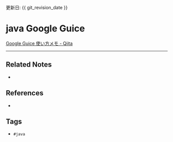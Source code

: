 更新日: {{ git_revision_date }}

# java Google Guice
[Google Guice 使い方メモ - Qiita](https://qiita.com/opengl-8080/items/6fb69cd2493e149cac3a)

---
## Related Notes
- 

## References
- 

## Tags
- `#java` 